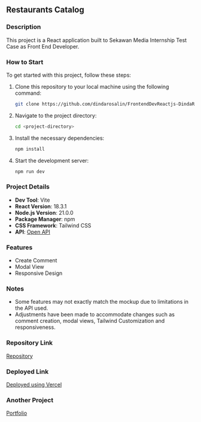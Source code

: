 ## Restaurants Catalog

### Description

This project is a React application built to Sekawan Media Internship Test Case as Front End Developer.

### How to Start

To get started with this project, follow these steps:

1. Clone this repository to your local machine using the following command:

   ```bash
   git clone https://github.com/dindarosalin/FrontendDevReactjs-DindaRosalinHusna
   ```

2. Navigate to the project directory:

   ```bash
   cd <project-directory>
   ```

3. Install the necessary dependencies:

   ```bash
   npm install
   ```

4. Start the development server:

   ```bash
   npm run dev
   ```

### Project Details

- **Dev Tool**: Vite
- **React Version**: 18.3.1
- **Node.js Version**: 21.0.0
- **Package Manager**: npm
- **CSS Framework**: Tailwind CSS
- **API**: [Open API](https://restaurant-api.dicoding.dev/)

### Features

- Create Comment
- Modal View
- Responsive Design

### Notes

- Some features may not exactly match the mockup due to limitations in the API used.
- Adjustments have been made to accommodate changes such as comment creation, modal views, Tailwind Customization and responsiveness.

### Repository Link

[Repository](https://github.com/dindarosalin/FrontendDevReactjs-DindaRosalinHusna)

### Deployed Link

[Deployed using Vercel](https://frontend-dev-reactjs-dinda-rosalin-husna.vercel.app/)

### Another Project

[Portfolio](https://dindarosalin.vercel.app/)
